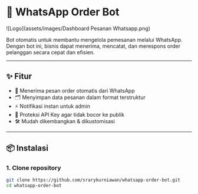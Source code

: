 # 📱 WhatsApp Order Bot

![Logo](assets/images/Dashboard Pesanan Whatsapp.png)

Bot otomatis untuk membantu mengelola pemesanan melalui WhatsApp.  
Dengan bot ini, bisnis dapat menerima, mencatat, dan merespons order pelanggan secara cepat dan efisien.

---

## ✨ Fitur
- 📩 Menerima pesan order otomatis dari WhatsApp
- 🗂️ Menyimpan data pesanan dalam format terstruktur
- ⚡ Notifikasi instan untuk admin
- 🔐 Proteksi API Key agar tidak bocor ke publik
- 🛠️ Mudah dikembangkan & dikustomisasi

---

## 📦 Instalasi

### 1. Clone repository
```bash
git clone https://github.com/srarykurniawan/whatsapp-order-bot.git
cd whatsapp-order-bot

